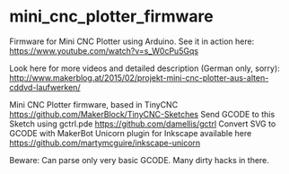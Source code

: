 # mini_cnc_plotter_firmware

Firmware for Mini CNC Plotter using Arduino.
See it in action here: https://www.youtube.com/watch?v=s_W0cPu5Gqs

Look here for more videos and detailed description (German only, sorry):
http://www.makerblog.at/2015/02/projekt-mini-cnc-plotter-aus-alten-cddvd-laufwerken/

Mini CNC Plotter firmware, based in TinyCNC https://github.com/MakerBlock/TinyCNC-Sketches
Send GCODE to this Sketch using gctrl.pde https://github.com/damellis/gctrl
Convert SVG to GCODE with MakerBot Unicorn plugin for Inkscape available here https://github.com/martymcguire/inkscape-unicorn

Beware: Can parse only very basic GCODE. Many dirty hacks in there.
